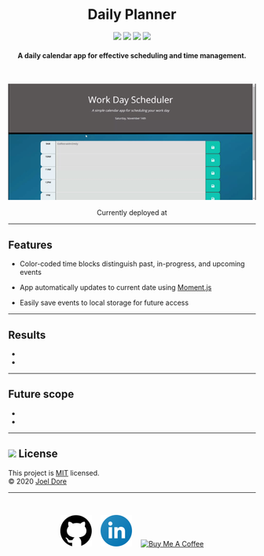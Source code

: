 <h1 style="text-align:center">Daily Planner</h1>

<div style="text-align:center">

<img src='https://img.shields.io/github/license/joeldore/daily-planner'>
<img src='https://img.shields.io/github/repo-size/joeldore/daily-planner'>
<img src='https://img.shields.io/github/languages/top/joeldore/Daily-Planner'>
<img src='https://img.shields.io/github/last-commit/joeldore/Daily-Planner'>

<h4><b>A daily calendar app for effective scheduling and time management.</b></h4>
<br>

![Demo](./Assets/Images/demo.gif)

Currently deployed at [<!--GitHub Pages-->](https://joeldore.github.io/Daily-Planner/)
</div>


---
## Features

- Color-coded time blocks distinguish past, in-progress, and upcoming events

- App automatically updates to current date using [Moment.js](https://momentjs.com/)

- Easily save events to local storage for future access

---

## Results
- 
- 

---
## Future scope

- <!-- Add features... -->
- <!-- Add features... -->

---
## <img src="https://icon-library.com/images/license-icon/license-icon-17.jpg" width="28"> License
This project is [MIT](https://github.com/JoelDore/Daily-Planner/blob/main/LICENSE) licensed.  
© 2020 [Joel Dore](https://github.com/JoelDore)  

---
<br>
<div style="text-align:center">

[![github](Assets/Images/github.svg)](https://github.com/JoelDore) 
[![linkedin](Assets/Images/linkedin.svg)](http://www.linkedin.com/in/joeldore) 
<a href="https://www.buymeacoffee.com/JoelDore" target="_blank"><img src="https://cdn.buymeacoffee.com/buttons/v2/default-white.png" alt="Buy Me A Coffee" height="32"></a>

</div>